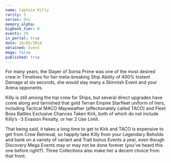```yaml
---
name: Captain Killy
rarity: 5
series: dsc
memory_alpha:
bigbook_tier: 6
events: 39
in_portal: true
date: 16/05/2018
obtained: Event
mega: false
published: true
---
```


For many years, the Slayer of Sorna Prime was one of the most desired crew in Timelines for her meta-breaking Ship Ability of 400% Instant Damage at six seconds, she would slay many a Skirmish Event and your Arena opponents. 

Killy is still among the top crew for Ships, but several direct upgrades have come along and tarnished that gold Terran Empire Starfleet uniform of hers, including Tactical MACO Mayweather (affectionately called TACO) and Fleet Boss Battles Exclusive Chances Taken Kirk, both of which do not include Killy’s -3 Evasion Penalty, or her 2 Use Limit.

That being said, it takes a long time to get to Kirk and TACO is expensive to get from Crew Retrieval, so happily take Killy from your Legendary Beholds and bank on a variety of variant and Trait bonus Events a year, even though Discovery Mega Events may or may not be done forever (you’ve heard this one before right?). Three Collections also make her a decent choice from that front.
